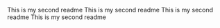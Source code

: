 This is my second readme
This is my second readme
This is my second readme 
This is my second readme 
